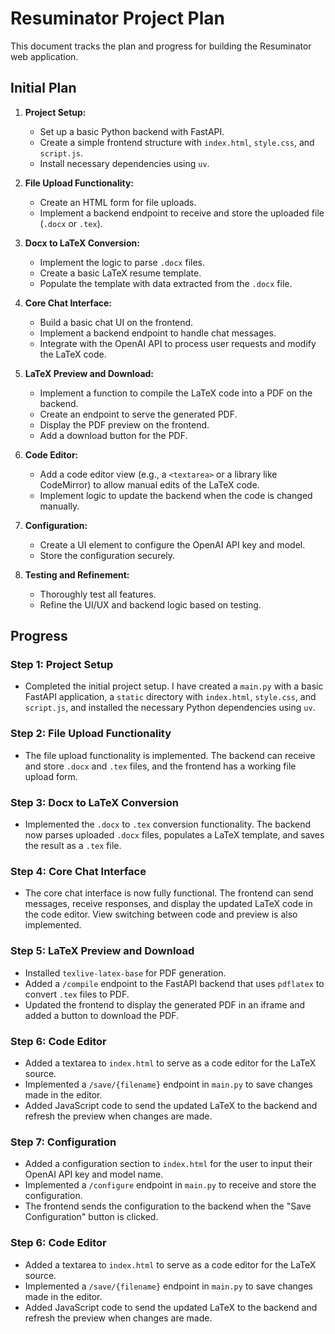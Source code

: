 # Resuminator Project Plan

This document tracks the plan and progress for building the Resuminator web application.

## Initial Plan

1.  **Project Setup:**
    *   Set up a basic Python backend with FastAPI.
    *   Create a simple frontend structure with `index.html`, `style.css`, and `script.js`.
    *   Install necessary dependencies using `uv`.

2.  **File Upload Functionality:**
    *   Create an HTML form for file uploads.
    *   Implement a backend endpoint to receive and store the uploaded file (`.docx` or `.tex`).

3.  **Docx to LaTeX Conversion:**
    *   Implement the logic to parse `.docx` files.
    *   Create a basic LaTeX resume template.
    *   Populate the template with data extracted from the `.docx` file.

4.  **Core Chat Interface:**
    *   Build a basic chat UI on the frontend.
    *   Implement a backend endpoint to handle chat messages.
    *   Integrate with the OpenAI API to process user requests and modify the LaTeX code.

5.  **LaTeX Preview and Download:**
    *   Implement a function to compile the LaTeX code into a PDF on the backend.
    *   Create an endpoint to serve the generated PDF.
    *   Display the PDF preview on the frontend.
    *   Add a download button for the PDF.

6.  **Code Editor:**
    *   Add a code editor view (e.g., a `<textarea>` or a library like CodeMirror) to allow manual edits of the LaTeX code.
    *   Implement logic to update the backend when the code is changed manually.

7.  **Configuration:**
    *   Create a UI element to configure the OpenAI API key and model.
    *   Store the configuration securely.

8.  **Testing and Refinement:**
    *   Thoroughly test all features.
    *   Refine the UI/UX and backend logic based on testing.

## Progress

### Step 1: Project Setup
*   Completed the initial project setup. I have created a `main.py` with a basic FastAPI application, a `static` directory with `index.html`, `style.css`, and `script.js`, and installed the necessary Python dependencies using `uv`.

### Step 2: File Upload Functionality
*   The file upload functionality is implemented. The backend can receive and store `.docx` and `.tex` files, and the frontend has a working file upload form.

### Step 3: Docx to LaTeX Conversion
*   Implemented the `.docx` to `.tex` conversion functionality. The backend now parses uploaded `.docx` files, populates a LaTeX template, and saves the result as a `.tex` file.

### Step 4: Core Chat Interface
*   The core chat interface is now fully functional. The frontend can send messages, receive responses, and display the updated LaTeX code in the code editor. View switching between code and preview is also implemented.

### Step 5: LaTeX Preview and Download
*   Installed `texlive-latex-base` for PDF generation.
*   Added a `/compile` endpoint to the FastAPI backend that uses `pdflatex` to convert `.tex` files to PDF.
*   Updated the frontend to display the generated PDF in an iframe and added a button to download the PDF.

### Step 6: Code Editor
*   Added a textarea to `index.html` to serve as a code editor for the LaTeX source.
*   Implemented a `/save/{filename}` endpoint in `main.py` to save changes made in the editor.
*   Added JavaScript code to send the updated LaTeX to the backend and refresh the preview when changes are made.

### Step 7: Configuration
*   Added a configuration section to `index.html` for the user to input their OpenAI API key and model name.
*   Implemented a `/configure` endpoint in `main.py` to receive and store the configuration.
*   The frontend sends the configuration to the backend when the "Save Configuration" button is clicked.

### Step 6: Code Editor
*   Added a textarea to `index.html` to serve as a code editor for the LaTeX source.
*   Implemented a `/save/{filename}` endpoint in `main.py` to save changes made in the editor.
*   Added JavaScript code to send the updated LaTeX to the backend and refresh the preview when changes are made.